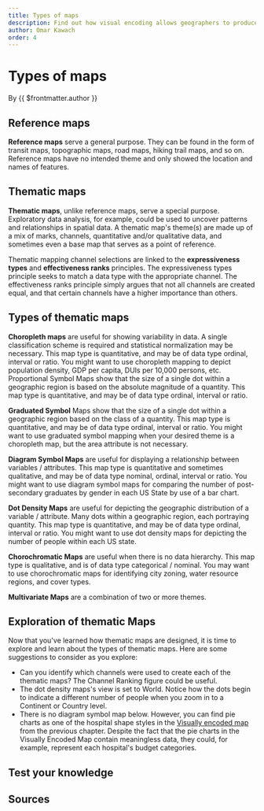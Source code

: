 ```yaml
---
title: Types of maps
description: Find out how visual encoding allows geographers to produce thematic maps.
author: Omar Kawach
order: 4
---
```


# Types of maps

By {{ $frontmatter.author }}

## Reference maps

**Reference maps** serve a general purpose. They can be found in the form of transit maps, topographic maps, road maps, hiking trail maps, and so on. Reference maps have no intended theme and only showed the location and names of features.

<ReferenceMap />

## Thematic maps

**Thematic maps**, unlike reference maps, serve a special purpose. Exploratory data analysis, for example, could be used to uncover patterns and relationships in spatial data. A thematic map's theme(s) are made up of a mix of marks, channels, quantitative and/or qualitative data, and sometimes even a base map that serves as a point of reference.

Thematic mapping channel selections are linked to the **expressiveness types** and **effectiveness ranks** principles. The expressiveness types principle seeks to match a data type with the appropriate channel. The effectiveness ranks principle simply argues that not all channels are created equal, and that certain channels have a higher importance than others.

<ContentFigure
  :imgSrc="'/assets/images/datatype.png'"
  :description="'Channel Ranking'"
  :anchorHref="'https://creativecommons.org/licenses/by-nc-sa/4.0/'"
  :anchorText="'Credit: PennState licensed under CC BY-ND 2.0'"
/>

## Types of thematic maps

**Choropleth maps** are useful for showing variability in data. A single classification scheme is required and statistical normalization may be necessary. This map type is quantitative, and may be of data type ordinal, interval or ratio. You might want to use choropleth mapping to depict population density, GDP per capita, DUIs per 10,000 persons, etc.
Proportional Symbol Maps show that the size of a single dot within a geographic region is based on the absolute magnitude of a quantity. This map type is quantitative, and may be of data type ordinal, interval or ratio.

**Graduated Symbol** Maps show that the size of a single dot within a geographic region based on the class of a quantity. This map type is quantitative, and may be of data type ordinal, interval or ratio. You might want to use graduated symbol mapping when your desired theme is a choropleth map, but the area attribute is not necessary.

**Diagram Symbol Maps** are useful for displaying a relationship between variables / attributes. This map type is quantitative and sometimes qualitative, and may be of data type nominal, ordinal, interval or ratio. You might want to use diagram symbol maps for comparing the number of post-secondary graduates by gender in each US State by use of a bar chart.

**Dot Density Maps** are useful for depicting the geographic distribution of a variable / attribute. Many dots within a geographic region, each portraying quantity. This map type is quantitative, and may be of data type ordinal, interval or ratio. You might want to use dot density maps for depicting the number of people within each US state.

**Chorochromatic Maps** are useful when there is no data hierarchy. This map type is qualitative, and is of data type categorical / nominal. You may want to use chorochromatic maps for identifying city zoning, water resource regions, and cover types.

**Multivariate Maps** are a combination of two or more themes.

## Exploration of thematic Maps

Now that you've learned how thematic maps are designed, it is time to explore and learn about the types of thematic maps. Here are some suggestions to consider as you explore:

- Can you identify which channels were used to create each of the thematic maps? The Channel Ranking figure could be useful.
- The dot density maps's view is set to World. Notice how the dots begin to indicate a different number of people when you zoom in to a Continent or Country level.
- There is no diagram symbol map below. However, you can find pie charts as one of the hospital shape styles in the [Visually encoded map](/lessons/visual-encoding) from the previous chapter. Despite the fact that the pie charts in the Visually Encoded Map contain meaningless data, they could, for example, represent each hospital's budget categories.

<calcite-carousel label="Maps" style="height: 600px;">
    <calcite-carousel-item label="Chorochromatic map">
        <ArcgisCalciteMap itemId="6748f56e0bb24ec5bbc6494687a3cca0" title="Chorochromatic map" :zoom=4 mapId="chorochromatic" />
    </calcite-carousel-item>
    <calcite-carousel-item label="Dot density map">
        <ArcgisCalciteMap itemId="b247e64a3d6a45ffaa63bbba12726db3" title="Dot density map" :zoom=2 mapId="dot"/>
    </calcite-carousel-item>
    <calcite-carousel-item label="Choropleth and symbol map">
        <ArcgisCalciteMap itemId="11e173a4e2f040ae80d39e44ee29467a" title="Choropleth and symbol map" :zoom=7.5 mapId="choropleth"/>
    </calcite-carousel-item>
</calcite-carousel>

## Test your knowledge

<Quiz
    :quiz-data="{
        questions: [
            {
            question: 'Based on the chorochromatic map, how many health authorities are there in British Columbia?',
            options: [
                {
                answer: '4',
                key: 1
                },
                {
                answer: '6',
                key: 2
                },
                {
                answer: '5',
                key: 3
                }
            ],
            correctAnswer: 3
            },
            {
            question: 'Which channel is the chorochromatic map using?',
            options: [
                {
                answer: 'Identity - Color hue',
                key: 1
                },
                {
                answer: 'Magnitude - Color luminance',
                key: 2
                },
                {
                answer: 'Magnitude - Color saturation',
                key: 3
                }
            ],
            correctAnswer: 1
            },
            {
            question: 'What is the meaning of the darkest colour in the choropleth map scale?',
            options: [
                {
                answer: 'The darkest colour represents the lowest population density in the city of Ottawa',
                key: 1
                },
                {
                answer: 'The darkest colour represents the highest population density in Ottawa',
                key: 2
                }
            ],
            correctAnswer: 2
            },
            {
            question: 'At the Country level, how many people does a dot represent in the dot density map?',
            options: [
                {
                answer: '1 dot = 70,000 people',
                key: 1
                },
                {
                answer: '1 dot = 17,500 people',
                key: 2
                },
                {
                answer: '1 dot = 35,000 people',
                key: 3
                },
                {
                answer: '1 dot = 8,750 people',
                key: 4
                }
            ],
            correctAnswer: 2
            }
        ]
    }"
/>

## Sources

<Sources
    :sources="[
        {
            title: 'Visualization Analysis and Design',
            author: 'Tamara Munzner',
            url: 'https://www.cs.ubc.ca/~tmm/vadbook/',
        },
        {
            title: 'Jacques Bertin\'s Semiology of Graphics',
            author: 'Information Visuals',
            url: 'https://www.informationvisuals.com/information-design-theory/jacques-bertins-semiology-of-graphics',
        },
        {
            title: 'Geometric Primitive',
            author: 'Wikipedia',
            url: 'https://en.wikipedia.org/wiki/Geometric_primitive',
        },
        {
            title: 'Visual Variables',
            author: 'infovis-wiki',
            url: 'https://infovis-wiki.net/wiki/Visual_Variables',
        },
        {
            title: 'Thematic Map',
            author: 'Statistics Canada',
            url: 'https://www150.statcan.gc.ca/n1/pub/92-195-x/2011001/other-autre/theme/def-eng.htm#archived',
        },
        {
            title: 'Dot Distribution vs Graduated Symbols vs Proportional Symbol Maps',
            author: 'GISGeography',
            url: 'https://gisgeography.com/dot-distribution-graduated-symbols-proportional-symbol-maps/#:~:text=While%20proportional%20symbol%20maps%20scale,population%20into%204%20separate%20classes.',
        },
    ]"
/>
